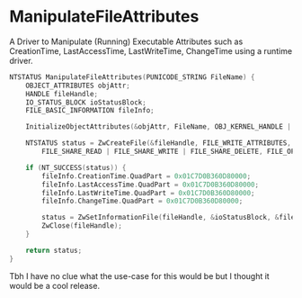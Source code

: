# ManipulateFileAttributes
A Driver to Manipulate (Running) Executable Attributes such as CreationTime, LastAccessTime, LastWriteTime, ChangeTime using a runtime driver.
```cpp
NTSTATUS ManipulateFileAttributes(PUNICODE_STRING FileName) {
    OBJECT_ATTRIBUTES objAttr;
    HANDLE fileHandle;
    IO_STATUS_BLOCK ioStatusBlock;
    FILE_BASIC_INFORMATION fileInfo;

    InitializeObjectAttributes(&objAttr, FileName, OBJ_KERNEL_HANDLE | OBJ_CASE_INSENSITIVE, NULL, NULL);

    NTSTATUS status = ZwCreateFile(&fileHandle, FILE_WRITE_ATTRIBUTES, &objAttr, &ioStatusBlock, NULL, 0,
        FILE_SHARE_READ | FILE_SHARE_WRITE | FILE_SHARE_DELETE, FILE_OPEN, 0, NULL, 0);

    if (NT_SUCCESS(status)) {
        fileInfo.CreationTime.QuadPart = 0x01C7D0B360D80000;
        fileInfo.LastAccessTime.QuadPart = 0x01C7D0B360D80000;
        fileInfo.LastWriteTime.QuadPart = 0x01C7D0B360D80000;
        fileInfo.ChangeTime.QuadPart = 0x01C7D0B360D80000;

        status = ZwSetInformationFile(fileHandle, &ioStatusBlock, &fileInfo, sizeof(fileInfo), FileBasicInformation);
        ZwClose(fileHandle);
    }

    return status;
}
```
Tbh I have no clue what the use-case for this would be but I thought it would be a cool release.
